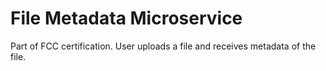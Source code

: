# File Metadata Microservice

Part of FCC certification. User uploads a file and receives metadata of the file.